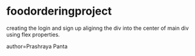 # foodorderingproject
creating the login and sign up aliginng the div into the center of main div using flex properties. 

author=Prashraya Panta
